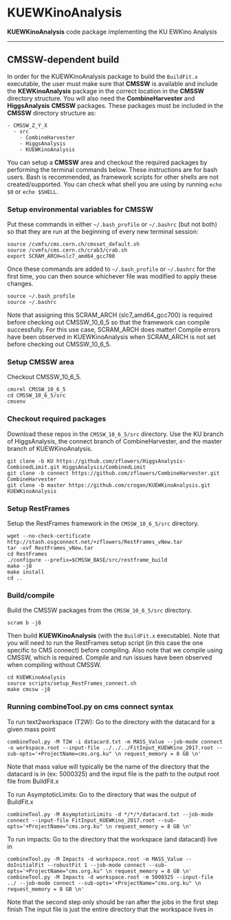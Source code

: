 # KUEWKinoAnalysis
**KUEWKinoAnalysis** code package implementing the KU EWKino Analysis

---------------------
CMSSW-dependent build 
---------------------

In order for the KUEWKinoAnalysis package to build the `BuildFit.x` executable,
the user must make sure that **CMSSW** is available and include the **KEWKinoAnalysis** package
in the correct location in the **CMSSW** directory structure.
You will also need the **CombineHarvester** and **HiggsAnalysis** **CMSSW** packages.
These packages must be included in the **CMSSW** directory structure as:
```
- CMSSW_Z_Y_X
  - src
    - CombineHarvester
    - HiggsAnalysis
    - KUEWKinoAnalysis
```

You can setup a **CMSSW** area and checkout the required packages by performing the terminal commands below. 
These instructions are for bash users.
Bash is recommended, as framework scripts for other shells are not created/supported.
You can check what shell you are using by running `echo $0` or `echo $SHELL`.

### Setup environmental variables for CMSSW
Put these commands in either `~/.bash_profile` or `~/.bashrc` (but not both)
so that they are run at the beginning of every new terminal session:
```
source /cvmfs/cms.cern.ch/cmsset_default.sh
source /cvmfs/cms.cern.ch/crab3/crab.sh
export SCRAM_ARCH=slc7_amd64_gcc700
```    
Once these commands are added to `~/.bash_profile` or `~/.bashrc` for the first time,
you can then source whichever file was modified to apply these changes.
```
source ~/.bash_profile
source ~/.bashrc
```

Note that assigning this SCRAM_ARCH (slc7_amd64_gcc700) is required before
checking out CMSSW_10_6_5 so that the framework can compile successfully.
For this use case, SCRAM_ARCH does matter!
Compile errors have been observed in KUEWKinoAnalysis
when SCRAM_ARCH is not set before checking out CMSSW_10_6_5.

### Setup CMSSW area
Checkout CMSSW_10_6_5.
```
cmsrel CMSSW_10_6_5
cd CMSSW_10_6_5/src
cmsenv
```
    
### Checkout required packages
Download these repos in the `CMSSW_10_6_5/src` directory.
Use the KU branch of HiggsAnalysis, the connect branch of CombineHarvester, and the master branch of KUEWKinoAnalysis.
```
git clone -b KU https://github.com/zflowers/HiggsAnalysis-CombinedLimit.git HiggsAnalysis/CombinedLimit
git clone -b connect https://github.com/zflowers/CombineHarvester.git CombineHarvester
git clone -b master https://github.com/crogan/KUEWKinoAnalysis.git KUEWKinoAnalysis
```

### Setup RestFrames
Setup the RestFrames framework in the `CMSSW_10_6_5/src` directory.
```
wget --no-check-certificate http://stash.osgconnect.net/+zflowers/RestFrames_vNew.tar
tar -xvf RestFrames_vNew.tar
cd RestFrames
./configure --prefix=$CMSSW_BASE/src/restframe_build
make -j8
make install
cd ..
```

### Build/compile
Build the CMSSW packages from the `CMSSW_10_6_5/src` directory.
```
scram b -j8
```
Then build **KUEWKinoAnalysis** (with the `BuildFit.x` executable).
Note that you will need to run the RestFrames setup script
(in this case the one specific to CMS connect) before compiling.
Also note that we compile using CMSSW, which is required.
Compile and run issues have been observed when compiling without CMSSW.
```
cd KUEWKinoAnalysis
source scripts/setup_RestFrames_connect.sh
make cmssw -j8
```

### Running combineTool.py on cms connect syntax
To run text2workspace (T2W):
Go to the directory with the datacard for a given mass point
```
combineTool.py -M T2W -i datacard.txt -m MASS_Value --job-mode connect -o workspace.root --input-file ../../../FitInput_KUEWKino_2017.root --sub-opts='+ProjectName=cms.org.ku" \n request_memory = 8 GB \n'
```

Note that mass value will typically be the name of the directory that the datacard is in (ex: 5000325) and the input file is the path to the output root file from BuildFit.x

To run AsymptoticLimits:
Go to the directory that was the output of BuildFit.x 
```
combineTool.py -M AsymptoticLimits -d */*/*/datacard.txt --job-mode connect --input-file FitInput_KUEWKino_2017.root --sub-opts='+ProjectName="cms.org.ku" \n request_memory = 8 GB \n'
```

To run impacts:
Go to the directory that the workspace (and datacard) live in
```
combineTool.py -M Impacts -d workspace.root -m MASS_Value --doInitialFit --robustFit 1 --job-mode connect --sub-opts='+ProjectName="cms.org.ku" \n request_memory = 8 GB \n'
combineTool.py -M Impacts -d workspace.root -m 5000325 --input-file ../ --job-mode connect --sub-opts='+ProjectName="cms.org.ku" \n request_memory = 8 GB \n' 
```

Note that the second step only should be ran after the jobs in the first step finish
The input file is just the entire directory that the workspace lives in
